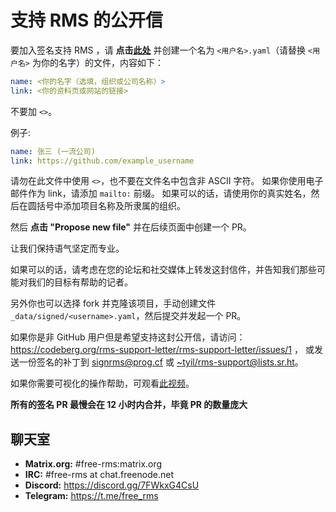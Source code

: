 # 支持 RMS 的公开信

要加入签名支持 RMS ，请 **点击[此处](https://github.com/rms-support-letter/rms-support-letter.github.io/new/master/_data/signed)** 并创建一个名为 `<用户名>.yaml`（请替换 `<用户名>` 为你的名字）的文件，内容如下：

```yaml
name: <你的名字（选填，组织或公司名称）>
link: <你的资料页或网站的链接>
```

不要加 `<>`。

例子:

```yaml
name: 张三 (一流公司)
link: https://github.com/example_username
```

请勿在此文件中使用 `<>`，也不要在文件名中包含非 ASCII 字符。
如果你使用电子邮件作为 link，请添加 `mailto:` 前缀。
如果可以的话，请使用你的真实姓名，然后在圆括号中添加项目名称及所隶属的组织。

然后 **点击 "Propose new file"** 并在后续页面中创建一个 PR。

让我们保持语气坚定而专业。

如果可以的话，请考虑在您的论坛和社交媒体上转发这封信件，并告知我们那些可能对我们的目标有帮助的记者。

另外你也可以选择 fork 并克隆该项目，手动创建文件 `_data/signed/<username>.yaml`，然后提交并发起一个 PR。

如果你是非 GitHub 用户但是希望支持这封公开信，请访问：https://codeberg.org/rms-support-letter/rms-support-letter/issues/1 ，
或发送一份签名的补丁到 [signrms@prog.cf](mailto:signrms@prog.cf) 或 [~tyil/rms-support@lists.sr.ht](mailto:~tyil/rms-support@lists.sr.ht)。

如果你需要可视化的操作帮助，可观看[此视频](https://invidious.snopyta.org/watch?v=1lz5S5oS8CU)。

**所有的签名 PR 最慢会在 12 小时内合并，毕竟 PR 的数量庞大**

## 聊天室

- **Matrix.org:** #free-rms:matrix.org
- **IRC:** #free-rms at chat.freenode.net
- **Discord:** https://discord.gg/7FWkxG4CsU
- **Telegram:** https://t.me/free_rms
